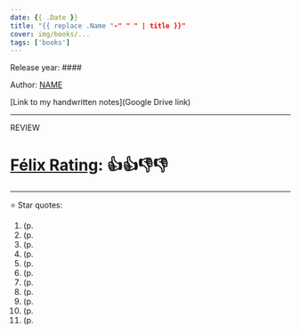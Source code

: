 ```yaml
---
date: {{ .Date }}
title: "{{ replace .Name "-" " " | title }}"
cover: img/books/...
tags: ['books']
---
```


Release year: ####

Author: [NAME]()

[Link to my handwritten notes](Google Drive link)

---

REVIEW

# [Félix Rating](/posts/2023/10/my-book-ratings-explained/): 👍👍👎👎

---

:star: Star quotes:

1. (p. 
1. (p. 
1. (p. 
1. (p. 
1. (p. 
1. (p. 
1. (p. 
1. (p. 
1. (p. 
1. (p. 
1. (p. 

